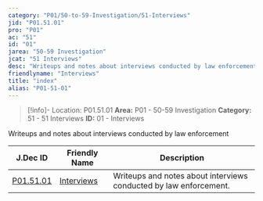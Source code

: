 ```yaml
---
category: "P01/50-to-59-Investigation/51-Interviews"
jid: "P01.51.01"
pro: "P01"
ac: "51"
id: "01"
jarea: "50-59 Investigation"
jcat: "51 Interviews"
desc: "Writeups and notes about interviews conducted by law enforcement."
friendlyname: "Interviews"
title: "index"
alias: "P01-51-01"
---
```

>[!info]- Location: P01.51.01
>**Area:** P01 - 50-59 Investigation
>**Category:** 51 - 51 Interviews
>**ID:** 01 - Interviews


Writeups and notes about interviews conducted by law enforcement

| J.Dec ID                                                                                | Friendly Name                                                                            | Description                                                       |
| --------------------------------------------------------------------------------------- | ---------------------------------------------------------------------------------------- | ----------------------------------------------------------------- |
| [P01.51.01](index.md) | [Interviews](index.md) | Writeups and notes about interviews conducted by law enforcement. |

